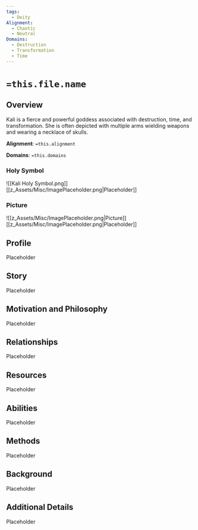 ```yaml
---
tags:
  - Deity
Alignment:
  - Chaotic
  - Neutral
Domains:
  - Destruction
  - Transformation
  - Time
---
```

# `=this.file.name`

## Overview

Kali is a fierce and powerful goddess associated with destruction, time, and transformation. She is often depicted with multiple arms wielding weapons and wearing a necklace of skulls.

**Alignment**: `=this.alignment`

**Domains**: `=this.domains`

### Holy Symbol
![[Kali Holy Symbol.png]]
[[z_Assets/Misc/ImagePlaceholder.png|Placeholder]]

### Picture
![[z_Assets/Misc/ImagePlaceholder.png|Picture]]
[[z_Assets/Misc/ImagePlaceholder.png|Placeholder]]

## Profile

Placeholder

## Story
Placeholder

## Motivation and Philosophy
Placeholder

## Relationships
Placeholder

## Resources
Placeholder

## Abilities
Placeholder

## Methods
Placeholder

## Background
Placeholder

## Additional Details
Placeholder

